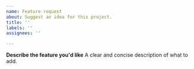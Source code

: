 ```yaml
---
name: Feature request
about: Suggest an idea for this project.
title: ''
labels: ''
assignees: ''

---
```


**Describe the feature you'd like**
A clear and concise description of what to add.
